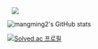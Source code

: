 <a href="https://www.instagram.com/ps_noback/">
    <img 
        src="http://img.shields.io/badge/-222222?style=flat&logo=Instagram&link=https://www.instagram.com/ps_noback/"
        style="height : auto; margin-left : 10px; margin-right : 10px;"/>
</a>

![mangming2's GitHub stats](https://github-readme-stats.vercel.app/api?username=mangming2&show_icons=true&theme=default)


[![Solved.ac 프로필](http://mazassumnida.wtf/api/v2/generate_badge?boj=jiho402)](https://solved.ac/jiho402)
